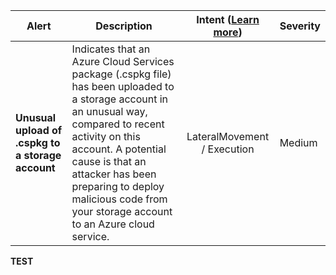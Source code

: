 |Alert|Description|Intent ([Learn more](#intentions))|Severity|
|----|----|:----:|--|
|**Unusual upload of .cspkg to a storage account**|Indicates that an Azure Cloud Services package (.cspkg file) has been uploaded to a storage account in an unusual way, compared to recent activity on this account. A potential cause is that an attacker has been preparing to deploy malicious code from your storage account to an Azure cloud service.|LateralMovement / Execution|Medium|
**TEST**
